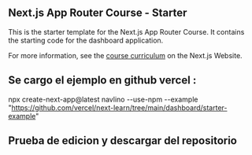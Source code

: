 ## Next.js App Router Course - Starter

This is the starter template for the Next.js App Router Course. It contains the starting code for the dashboard application.

For more information, see the [course curriculum](https://nextjs.org/learn) on the Next.js Website.


## Se cargo el ejemplo en github vercel  :
npx create-next-app@latest navlino --use-npm --example "https://github.com/vercel/next-learn/tree/main/dashboard/starter-example"

## Prueba de edicion y descargar del repositorio
